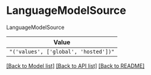 # LanguageModelSource

LanguageModelSource

| **Value** |
| --------- |
| `"('values', ['global', 'hosted'])"` |


[[Back to Model list]](../../../README.md#models-v1-link) [[Back to API list]](../../../README.md#documentation-for-api-endpoints) [[Back to README]](../../../README.md)
